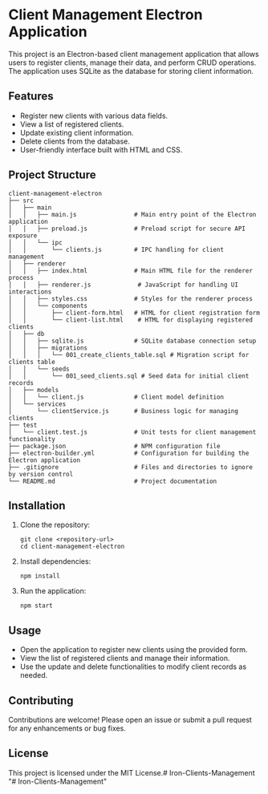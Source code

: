 # Client Management Electron Application

This project is an Electron-based client management application that allows users to register clients, manage their data, and perform CRUD operations. The application uses SQLite as the database for storing client information.

## Features

- Register new clients with various data fields.
- View a list of registered clients.
- Update existing client information.
- Delete clients from the database.
- User-friendly interface built with HTML and CSS.

## Project Structure

```
client-management-electron
├── src
│   ├── main
│   │   ├── main.js                # Main entry point of the Electron application
│   │   ├── preload.js             # Preload script for secure API exposure
│   │   └── ipc
│   │       └── clients.js         # IPC handling for client management
│   ├── renderer
│   │   ├── index.html             # Main HTML file for the renderer process
│   │   ├── renderer.js             # JavaScript for handling UI interactions
│   │   ├── styles.css             # Styles for the renderer process
│   │   └── components
│   │       ├── client-form.html   # HTML for client registration form
│   │       └── client-list.html    # HTML for displaying registered clients
│   ├── db
│   │   ├── sqlite.js              # SQLite database connection setup
│   │   ├── migrations
│   │   │   └── 001_create_clients_table.sql # Migration script for clients table
│   │   └── seeds
│   │       └── 001_seed_clients.sql # Seed data for initial client records
│   ├── models
│   │   └── client.js              # Client model definition
│   └── services
│       └── clientService.js       # Business logic for managing clients
├── test
│   └── client.test.js             # Unit tests for client management functionality
├── package.json                   # NPM configuration file
├── electron-builder.yml           # Configuration for building the Electron application
├── .gitignore                     # Files and directories to ignore by version control
└── README.md                      # Project documentation
```

## Installation

1. Clone the repository:
   ```
   git clone <repository-url>
   cd client-management-electron
   ```

2. Install dependencies:
   ```
   npm install
   ```

3. Run the application:
   ```
   npm start
   ```

## Usage

- Open the application to register new clients using the provided form.
- View the list of registered clients and manage their information.
- Use the update and delete functionalities to modify client records as needed.

## Contributing

Contributions are welcome! Please open an issue or submit a pull request for any enhancements or bug fixes.

## License

This project is licensed under the MIT License.#   I r o n - C l i e n t s - M a n a g e m e n t  
 "# Iron-Clients-Management" 
